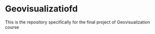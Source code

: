 # Geovisualizatiofd
This is the repository specifically for the final project of Geovisualization course
